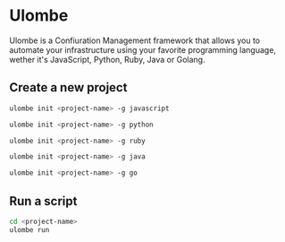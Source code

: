 # Ulombe
Ulombe is a Confiuration Management framework that allows you to automate your infrastructure using
your favorite programming language, wether it's JavaScript, Python, Ruby, Java or Golang.

## Create a new project
```bash
ulombe init <project-name> -g javascript
```

```bash
ulombe init <project-name> -g python
```

```bash
ulombe init <project-name> -g ruby
```

```bash
ulombe init <project-name> -g java
```

```bash
ulombe init <project-name> -g go
```

## Run a script
```bash
cd <project-name>
ulombe run
```
